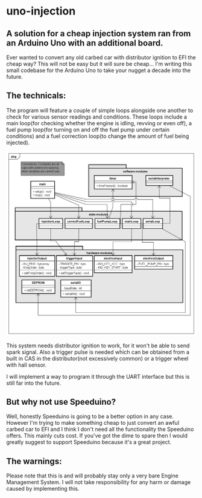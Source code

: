 # uno-injection
## A solution for a cheap injection system ran from an Arduino Uno with an additional board.

Ever wanted to convert any old carbed car with distributor ignition to EFI the cheap way? This will not be easy but it will sure be cheap...
I'm writing this small codebase for the Arduino Uno to take your nugget a decade into the future. 

## The technicals:
The program will feature a couple of simple loops alongside one another to check for various sensor readings and conditions.
These loops include a main loop(for checking whether the engine is idling, revving or even off), a fuel pump loop(for turning 
on and off the fuel pump under certain conditions) and a fuel correction loop(to change the amount of fuel being injected).

![class-diagram](docs/uno-injection/uno-injection-class.png)

This system needs distributor ignition to work, for it won't be able to send spark signal. Also a trigger pulse is needed which
can be obtained from a built in CAS in the distributor(not excessively common) or a trigger wheel with hall sensor.

I will implement a way to program it through the UART interface but this is still far into the future.

## But why not use Speeduino?
Well, honestly Speeduino is going to be a better option in any case. However I'm trying to make something cheap to just convert
an awful carbed car to EFI and I think I don't need all the functionality the Speeduino offers. This mainly cuts cost. If you've
got the dime to spare then I would greatly suggest to support Speeduino because it's a great project.

## The warnings:
Please note that this is and will probably stay only a very bare Engine Management System. I will not take responsibility for 
any harm or damage caused by implementing this.  
